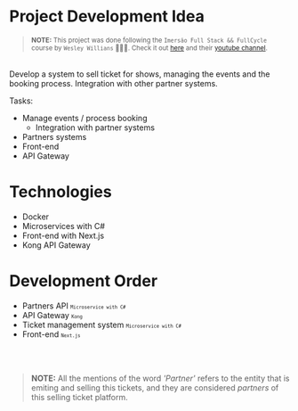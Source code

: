 <!-- 
# How this project work
# Clone and Test!
--- Some docker image to run this project --- -->

# Project Development Idea
<blockquote>
<small>
<b>NOTE:</b> This project was done following the <code>Imersão Full Stack && FullCycle</code> course by <code>Wesley Willians</code> 🥳🥳🥳. Check it out <a href="https://imersao.fullcycle.com.br/">here</a>
and their <a href="https://youtube.com/fullcycle">youtube channel</a>.
</small>
</blockquote>
<br/>
Develop a system to sell ticket for shows, managing the events and the booking process. Integration with other partner systems.

Tasks:
- Manage events / process booking
    - Integration with partner systems 
- Partners systems
- Front-end
- API Gateway

<!-- # Workflow
--- change to a graph ---

front end -> API Gateway -> system interface -> events management system -> partners API -->

# Technologies

- Docker
- Microservices with C#
- Front-end with Next.js
- Kong API Gateway

# Development Order

- Partners API <small><small>`Microservice with C#`</small></small>
- API Gateway <small><small>`Kong`</small></small>
- Ticket management system <small><small>`Microservice with C#`</small></small>
- Front-end <small><small>`Next.js`</small></small>
<br/>
<br/>
<blockquote><b>NOTE:</b> All the mentions of the word <i>'Partner'</i> refers to the entity that is emiting and selling this tickets, and they are considered <i>partners</i> of this selling ticket platform.</blockquote>